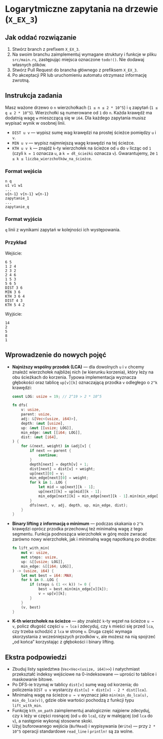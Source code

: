 # Logarytmiczne zapytania na drzewie (`X_EX_3`)

## Jak oddać rozwiązanie
1. Stwórz branch z prefixem `X_EX_3`.
2. Na swoim branchu zaimplementuj wymagane struktury i funkcje w pliku `src/main.rs`, zastępując miejsca oznaczone `todo!()`. Nie dodawaj własnych plików.
3. Stwórz Pull Request do brancha głównego z prefiksem `X_EX_3`.
4. Po akceptacji PR lub uruchomieniu automatu otrzymasz informację zwrotną.

## Instrukcja zadania
Masz ważone drzewo o `n` wierzchołkach (`1 ≤ n ≤ 2 * 10^5`) i `q` zapytań (`1 ≤ q ≤ 2 * 10^5`). Wierzchołki są numerowane od `1` do `n`. Każda krawędź ma dodatnią wagę `w` mieszczącą się w `i64`. Dla każdego zapytania musisz wypisać wynik w osobnej linii.

- `DIST u v` — wypisz sumę wag krawędzi na prostej ścieżce pomiędzy `u` i `v`.
- `MIN u v` — wypisz najmniejszą wagę krawędzi na tej ścieżce.
- `KTH u v k` — znajdź `k`-ty wierzchołek na ścieżce od `u` do `v` licząc od `1` (czyli `k = 1` oznacza `u`, a `k = dł_ścieżki` oznacza `v`). Gwarantujemy, że `1 ≤ k ≤ liczba_wierzchołków_na_ścieżce`.

### Format wejścia
```
n q
u1 v1 w1
...
u{n-1} v{n-1} w{n-1}
zapytanie_1
...
zapytanie_q
```

### Format wyjścia
`q` linii z wynikami zapytań w kolejności ich występowania.

### Przykład
Wejście:
```
6 5
1 2 4
2 3 2
2 4 6
1 5 3
5 6 5
DIST 3 6
MIN 3 6
KTH 3 6 4
DIST 4 3
KTH 5 4 2
```
Wyjście:
```
14
2
5
8
1
```

## Wprowadzenie do nowych pojęć
- **Najniższy wspólny przodek (LCA)** — dla dowolnych `u` i `v` chcemy znaleźć wierzchołek najbliżej nich (w kierunku korzenia), który leży na obu ścieżkach do korzenia. Typowa implementacja wyznacza głębokości oraz tablicę `up[v][k]` oznaczającą przodka `v` odległego o `2^k` krawędzi:
  ```rust
  const LOG: usize = 19; // 2^19 > 2 * 10^5

  fn dfs(
      v: usize,
      parent: usize,
      adj: &[Vec<(usize, i64)>],
      depth: &mut [usize],
      up: &mut [[usize; LOG]],
      min_edge: &mut [[i64; LOG]],
      dist: &mut [i64],
  ) {
      for &(next, weight) in &adj[v] {
          if next == parent {
              continue;
          }
          depth[next] = depth[v] + 1;
          dist[next] = dist[v] + weight;
          up[next][0] = v;
          min_edge[next][0] = weight;
          for k in 1..LOG {
              let mid = up[next][k - 1];
              up[next][k] = up[mid][k - 1];
              min_edge[next][k] = min_edge[next][k - 1].min(min_edge[mid][k - 1]);
          }
          dfs(next, v, adj, depth, up, min_edge, dist);
      }
  }
  ```
- **Binary lifting z informacją o minimum** — podczas skakania o `2^k` krawędzi oprócz przodka przechowuj też minimalną wagę z tego segmentu. Funkcja podnosząca wierzchołek w górę może zwracać zarówno nowy wierzchołek, jak i minimalną wagę napotkaną po drodze:
  ```rust
  fn lift_with_min(
      mut v: usize,
      mut steps: usize,
      up: &[[usize; LOG]],
      min_edge: &[[i64; LOG]],
  ) -> (usize, i64) {
      let mut best = i64::MAX;
      for k in 0..LOG {
          if (steps & (1 << k)) != 0 {
              best = best.min(min_edge[v][k]);
              v = up[v][k];
          }
      }
      (v, best)
  }
  ```
- **K-th wierzchołek na ścieżce** — aby znaleźć `k`-ty węzeł na ścieżce `u → v`, policz długość części `u → lca` i zdecyduj, czy `k` mieści się przed `lca`, czy trzeba schodzić z `lca` w stronę `v`. Druga część wymaga skorzystania z wcześniejszych przodków `v`, ale możesz na nią spojrzeć „od końca” korzystając z głębokości i binary lifting.

## Ekstra podpowiedzi
- Zbuduj listy sąsiedztwa (`Vec<Vec<(usize, i64)>>`) i natychmiast przekształć indeksy wejściowe na 0-indeksowane — uprości to tablice i maskowanie bitowe.
- Po DFS-ie trzymaj w tablicy `dist[v]` sumę wag od korzenia; do policzenia `DIST u v` wystarczy `dist[u] + dist[v] - 2 * dist[lca]`.
- Minimalną wagę na ścieżce `u → v` wyznacz jako `min(min_do_lca(u), min_do_lca(v))`, gdzie obie wartości pochodzą z funkcji typu `lift_with_min`.
- Funkcję `kth_on_path` zaimplementuj analogicznie: najpierw zdecyduj, czy `k` leży w części rosnącej (od `u` do `lca`), czy w malejącej (od `lca` do `v`), a następnie wykonaj stosowne skoki.
- Użyj buforowanego wejścia (`BufRead`) i wypisywania (`Write`) — przy `2 * 10^5` operacji standardowe `read_line` i `println!` są za wolne.
